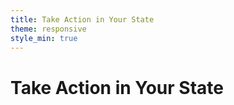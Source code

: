 ```yaml
---
title: Take Action in Your State
theme: responsive
style_min: true
---
```


# Take Action in Your State

